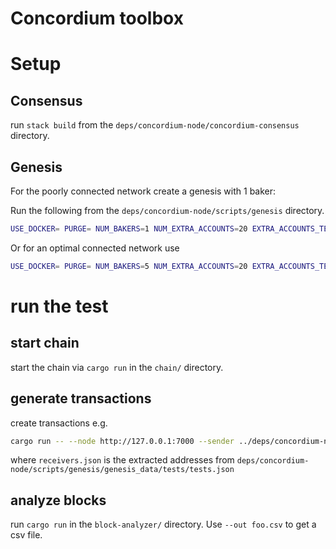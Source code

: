 # Concordium toolbox



# Setup

## Consensus
run `stack build` from the `deps/concordium-node/concordium-consensus` directory.

## Genesis
For the poorly connected network create a genesis with 1 baker: 

Run the following from the `deps/concordium-node/scripts/genesis` directory.
```bash
USE_DOCKER= PURGE= NUM_BAKERS=1 NUM_EXTRA_ACCOUNTS=20 EXTRA_ACCOUNTS_TEMPLATE=test EXTRA_ACCOUNTS_BALANCE=10000 ./generate-test-genesis.py
```

Or for an optimal connected network use 

```bash
USE_DOCKER= PURGE= NUM_BAKERS=5 NUM_EXTRA_ACCOUNTS=20 EXTRA_ACCOUNTS_TEMPLATE=test EXTRA_ACCOUNTS_BALANCE=10000 ./generate-test-genesis.py
```

# run the test

## start chain
start the chain via `cargo run` in the `chain/` directory.


## generate transactions
create transactions e.g.
```bash
cargo run -- --node http://127.0.0.1:7000 --sender ../deps/concordium-node/scripts/genesis/genesis_data/bakers/baker-account-0.json --receivers ../deps/concordium-node/scripts/genesis/genesis_data/tests/receivers.json --tps 400
```

where `receivers.json` is the extracted addresses from `deps/concordium-node/scripts/genesis/genesis_data/tests/tests.json`

## analyze blocks
run `cargo run` in the `block-analyzer/` directory. Use `--out foo.csv` to get a csv file. 


